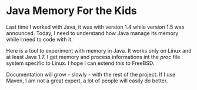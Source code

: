# Java Memory For the Kids

Last time I worked with Java, it was with version 1.4 while version 1.5 was announced. Today, I need to understand how Java manage its memory while I need to code with it.

Here is a tool to experiment with memory in Java. It works only on Linux and at least Java 1.7. I get memory and process informations int the _proc_ file system specific to Linux. I hope I can extend this to FreeBSD.

Documentation will grow - slowly - with the rest of the project. If I use Maven, I am not a great expert, a lot of people will easily do better.

